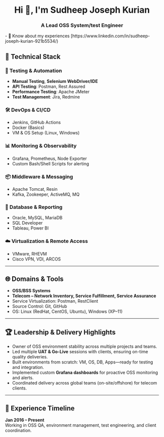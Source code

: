 <h1 align="center">Hi 👋, I'm Sudheep Joseph Kurian</h1>
<h3 align="center">A Lead OSS System/test Engineer</h3>
- 📄 Know about my experiences [https://www.linkedin.com/in/sudheep-joseph-kurian-921b5534/)

## 🚀 Technical Stack

### 🧪 Testing & Automation
- **Manual Testing**, **Selenium WebDriver/IDE**
- **API Testing**: Postman, Rest Assured
- **Performance Testing**: Apache JMeter
- **Test Management**: Jira, Redmine

### 🛠️ DevOps & CI/CD
- Jenkins, GitHub Actions
- Docker (Basics)
- VM & OS Setup (Linux, Windows)

### 📊 Monitoring & Observability
- Grafana, Prometheus, Node Exporter
- Custom Bash/Shell Scripts for alerting

### 📦 Middleware & Messaging
- Apache Tomcat, Resin
- Kafka, Zookeeper, ActiveMQ, MQ

### 🧮 Database & Reporting
- Oracle, MySQL, MariaDB
- SQL Developer
- Tableau, Power BI

### ☁️ Virtualization & Remote Access
- VMware, RHEVM
- Cisco VPN, VDI, ARCOS

---

## 🌐 Domains & Tools

- **OSS/BSS Systems**
- **Telecom – Network Inventory, Service Fulfillment, Service Assurance**
- Service Virtualization: Postman, RestClient
- Source Control: Git, GitHub
- OS: Linux (RedHat, CentOS, Ubuntu), Windows (XP–11)

---

## 🏆 Leadership & Delivery Highlights

- Owner of OSS environment stability across multiple projects and teams.
- Led multiple **UAT & Go-Live** sessions with clients, ensuring on-time quality deliveries.
- Built environments from scratch: VM, OS, DB, Apps—ready for testing and integration.
- Implemented custom **Grafana dashboards** for proactive OSS monitoring and alerts.
- Coordinated delivery across global teams (on-site/offshore) for telecom clients.

---

## 📅 Experience Timeline

**Jan 2016 – Present**  
Working in OSS QA, environment management, test engineering, and client coordination.

<p align="left">
</p>

